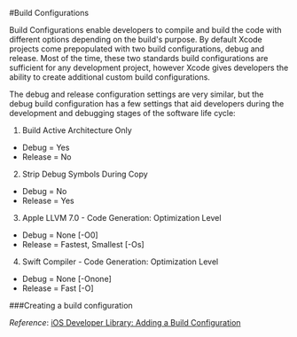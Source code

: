 #Build Configurations

Build Configurations enable developers to compile and build the code with different options depending on the build's purpose. By default Xcode projects come prepopulated with two build configurations, debug and release. Most of the time, these two standards build configurations are sufficient for any development project, however Xcode gives developers the ability to create additional custom build configurations.

The debug and release configuration settings are very similar, but the debug build configuration has a few settings that aid developers during the development and debugging stages of the software life cycle:  

1. Build Active Architecture Only  
  * Debug = Yes  
  * Release = No  
2. Strip Debug Symbols During Copy  
  * Debug = No  
  * Release = Yes  
3. Apple LLVM 7.0 - Code Generation: Optimization Level  
  * Debug = None [-O0]  
  * Release = Fastest, Smallest [-Os]  
4. Swift Compiler - Code Generation: Optimization Level  
  * Debug = None [-Onone]  
  * Release = Fast [-O]  


###Creating a build configuration


*Reference*: [iOS Developer Library: Adding a Build Configuration](https://developer.apple.com/library/ios/recipes/xcode_help-project_editor/Articles/BasingBuildConfigurationsonConfigurationFiles.html)
